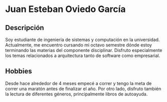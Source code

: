 # **Juan Esteban Oviedo García**


## **Descripción**

Soy estudiante de ingeniería de sistemas y computación en la universidad. Actualmente, me encuentro cursando mi octavo semestre dónde estoy terminando las materias del componente disciplinar. Disfruto especialmente los temas relacionados a arquitectura tanto de software como empresarial. 

## **Hobbies**

Desde hace alrededor de 4 meses empecé a correr y tengo la meta de correr una maratón antes de finalizar el año. Por otro lado, disfruto también la lectura de diferentes géneros, principalmente libros de autoayuda. 